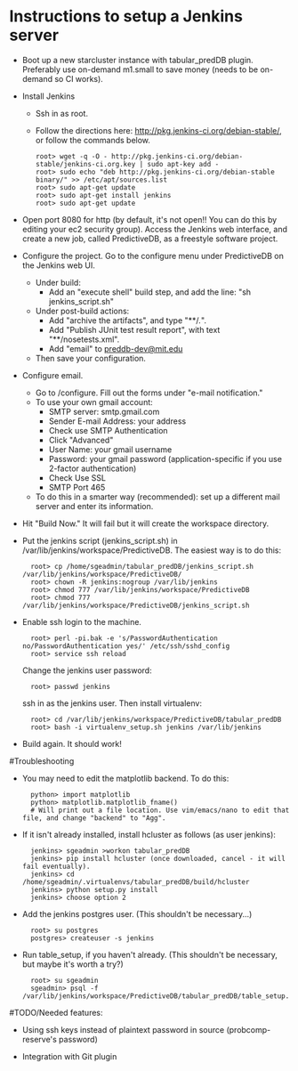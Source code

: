 Instructions to setup a Jenkins server
===============

* Boot up a new starcluster instance with tabular_predDB plugin. Preferably use on-demand m1.small to save money (needs to be on-demand so CI works).

* Install Jenkins

  * Ssh in as root.
  * Follow the directions here: http://pkg.jenkins-ci.org/debian-stable/, or follow the commands below.

        root> wget -q -O - http://pkg.jenkins-ci.org/debian-stable/jenkins-ci.org.key | sudo apt-key add -
        root> sudo echo "deb http://pkg.jenkins-ci.org/debian-stable binary/" >> /etc/apt/sources.list
        root> sudo apt-get update
        root> sudo apt-get install jenkins
        root> sudo apt-get update

* Open port 8080 for http (by default, it's not open!! You can do this by editing your ec2 security group). Access the Jenkins web interface, and create a new job, called PredictiveDB, as a freestyle software project.

* Configure the project. Go to the configure menu under PredictiveDB on the Jenkins web UI.
   * Under build: 
      * Add an "execute shell" build step, and add the line: "sh jenkins_script.sh"
   * Under post-build actions: 
       * Add "archive the artifacts", and type "**/*.*".
       * Add "Publish JUnit test result report", with text "**/nosetests.xml".
       * Add "email" to preddb-dev@mit.edu
   * Then save your configuration.

* Configure email.

  * Go to <url>/configure. Fill out the forms under "e-mail notification."
  * To use your own gmail account:
       * SMTP server: smtp.gmail.com
       * Sender E-mail Address: your address
       * Check use SMTP Authentication
       * Click "Advanced"
       * User Name: your gmail username
       * Password: your gmail password (application-specific if you use 2-factor authentication)
       * Check Use SSL
       * SMTP Port 465
  * To do this in a smarter way (recommended): set up a different mail server and enter its information.
     
* Hit "Build Now." It will fail but it will create the workspace directory.

* Put the jenkins script (jenkins_script.sh) in /var/lib/jenkins/workspace/PredictiveDB. The easiest way is to do this:

        root> cp /home/sgeadmin/tabular_predDB/jenkins_script.sh /var/lib/jenkins/workspace/PredictiveDB/
        root> chown -R jenkins:nogroup /var/lib/jenkins
        root> chmod 777 /var/lib/jenkins/workspace/PredictiveDB
        root> chmod 777 /var/lib/jenkins/workspace/PredictiveDB/jenkins_script.sh

* Enable ssh login to the machine.

        root> perl -pi.bak -e 's/PasswordAuthentication no/PasswordAuthentication yes/' /etc/ssh/sshd_config
        root> service ssh reload

  Change the jenkins user password: 

        root> passwd jenkins

  ssh in as the jenkins user. Then install virtualenv:

        root> cd /var/lib/jenkins/workspace/PredictiveDB/tabular_predDB
        root> bash -i virtualenv_setup.sh jenkins /var/lib/jenkins

* Build again. It should work!

#Troubleshooting

* You may need to edit the matplotlib backend. To do this:

        python> import matplotlib
        python> matplotlib.matplotlib_fname()
        # Will print out a file location. Use vim/emacs/nano to edit that file, and change "backend" to "Agg".

* If it isn't already installed, install hcluster as follows (as user jenkins):

        jenkins> sgeadmin >workon tabular_predDB
        jenkins> pip install hcluster (once downloaded, cancel - it will fail eventually).
        jenkins> cd /home/sgeadmin/.virtualenvs/tabular_predDB/build/hcluster
        jenkins> python setup.py install
        jenkins> choose option 2

* Add the jenkins postgres user. (This shouldn't be necessary...)

        root> su postgres
        postgres> createuser -s jenkins

* Run table_setup, if you haven't already. (This shouldn't be necessary, but maybe it's worth a try?)

        root> su sgeadmin
        sgeadmin> psql -f /var/lib/jenkins/workspace/PredictiveDB/tabular_predDB/table_setup.sql


#TODO/Needed features: 

* Using ssh keys instead of plaintext password in source (probcomp-reserve's password)

* Integration with Git plugin